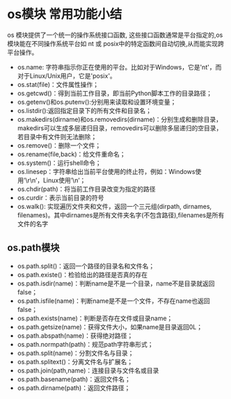# os模块 常用功能小结

os 模块提供了一个统一的操作系统接口函数, 这些接口函数通常是平台指定的,os 模块能在不同操作系统平台如 nt 或 posix中的特定函数间自动切换,从而能实现跨平台操作。

- os.name: 字符串指示你正在使用的平台。比如对于Windows，它是'nt'，而对于Linux/Unix用户，它是'posix'。
- os.stat(file)：文件属性操作；
- os.getcwd()：得到当前工作目录，即当前Python脚本工作的目录路径；
- os.getenv()和os.putenv():分别用来读取和设置环境变量；
- os.listdir():返回指定目录下的所有文件和目录名；
- os.makedirs(dirname)和os.removedirs(dirname)：分别生成和删除目录，makedirs可以生成多层递归目录，removedirs可以删除多层递归的空目录，若目录中有文件则无法删除；
- os.remove()：删除一个文件；
- os.rename(file,back)：给文件重命名；
- os.system()：运行shell命令；
- os.linesep：字符串给出当前平台使用的终止符，例如：Windows使用’\r\n’，Linux使用’\n’；
- os.chdir(path)：将当前工作目录改变为指定的路径
- os.curdir：表示当前目录的符号
- os.walk(): 实现遍历文件夹和文件，返回一个三元组(dirpath, dirnames, filenames)。其中dirnames是所有文件夹名字(不包含路径),filenames是所有文件的名字


## os.path模块

- os.path.split()：返回一个路径的目录名和文件名；
- os.path.existe()：检验给出的路径是否真的存在
- os.path.isdir(name)：判断name是不是一个目录，name不是目录就返回false；
- os.path.isfile(name)：判断name是不是一个文件，不存在name也返回false；
- os.path.exists(name)：判断是否存在文件或目录name；
- os.path.getsize(name)：获得文件大小，如果name是目录返回0L；
- os.path.abspath(name)：获得绝对路径；
- os.path.normpath(path)：规范path字符串形式；
- os.path.split(name)：分割文件名与目录；
- os.path.splitext()：分离文件名与扩展名；
- os.path.join(path,name)：连接目录与文件名或目录
- os.path.basename(path)：返回文件名；
- os.path.dirname(path)：返回文件路径；
